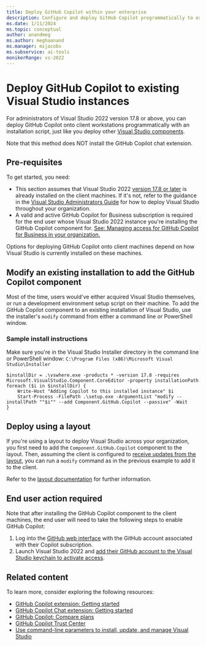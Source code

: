 ```yaml
---
title: Deploy GitHub Copilot within your enterprise
description: Configure and deploy GitHub Copilot programmatically to existing Visual Studio instances on a client's machine within an enterprise.
ms.date: 1/11/2024
ms.topic: conceptual
author: anandmeg
ms.author: meghaanand
ms.manager: mijacobs
ms.subservice: ai-tools
monikerRange: vs-2022
---
```

# Deploy GitHub Copilot to existing Visual Studio instances

For administrators of Visual Studio 2022 version 17.8 or above, you can deploy GitHub Copilot onto client workstations programmatically with an installation script, just like you deploy other [Visual Studio components](../install/workload-and-component-ids.md). 

Note that this method does NOT install the GitHub Copilot chat extension.

## Pre-requisites

To get started, you need:

- This section assumes that Visual Studio 2022 [version 17.8 or later](/visualstudio/releases/2022/release-history) is already installed on the client machines.  If it's not, refer to the guidance in the [Visual Studio Administrators Guide](https://aka.ms/vs/admin/guide) for how to deploy Visual Studio throughout your organization.
- A valid and active GitHub Copilot for Business subscription is required for the end user whose Visual Studio 2022 instance you're installing the GitHub Copilot component for. 
[See: Managing access for GitHub Copilot for Business in your organization.](https://docs.github.com/en/copilot/managing-copilot-business/managing-access-for-copilot-business-in-your-organization)

Options for deploying GitHub Copilot onto client machines depend on how Visual Studio is currently installed on these machines.

## Modify an existing installation to add the GitHub Copilot component

Most of the time, users would've either acquired Visual Studio themselves, or run a development environment setup script on their machine.
To add the GitHub Copilot component to an existing installation of Visual Studio, use the installer's `modify` command from either a command line or PowerShell window.

### Sample install instructions

Make sure you're in the Visual Studio Installer directory in the command line or PowerShell window: `C:\Program Files (x86)\Microsoft Visual Studio\Installer`

```
$installDir = .\vswhere.exe -products * -version 17.8 -requires Microsoft.VisualStudio.Component.CoreEditor -property installationPath
foreach ($i in $installDir) {
    Write-Host "Adding Copilot to this installed instance" $i
    Start-Process -FilePath .\setup.exe -ArgumentList "modify --installPath ""$i"" --add Component.GitHub.Copilot --passive" -Wait
}
```

## Deploy using a layout

If you're using a layout to deploy Visual Studio across your organization, you first need to add the `Component.GitHub.Copilot` component to the layout.  Then, assuming the client is configured to [receive updates from the layout](../install/update-visual-studio.md#configure-source-location-of-updates), you can run a `modify` command as in the previous example to add it to the client.

Refer to the [layout documentation](../install/create-a-network-installation-of-visual-studio.md#modify-the-contents-of-a-layout) for further information. 

## End user action required

Note that after installing the GitHub Copilot component to the client machines, the end user will need to take the following steps to enable GitHub Copilot:

1. Log into the [GitHub web interface](https://github.com/settings/copilot) with the GitHub account associated with their Copilot subscription.
1. Launch Visual Studio 2022 and [add their GitHub account to the Visual Studio keychain to activate access](work-with-github-accounts.md).

## Related content

To learn more, consider exploring the following resources:

- [GitHub Copilot extension: Getting started](visual-studio-github-copilot-extension.md)
- [GitHub Copilot Chat extension: Getting started](visual-studio-github-copilot-chat.md)
- [GitHub Copilot: Compare plans](https://github.com/features/copilot)
- [GitHub Copilot Trust Center](https://resources.github.com/copilot-trust-center/)
- [Use command-line parameters to install, update, and manage Visual Studio](../install/use-command-line-parameters-to-install-visual-studio.md)
